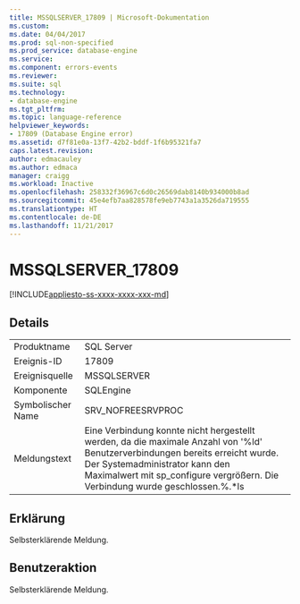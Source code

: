 ```yaml
---
title: MSSQLSERVER_17809 | Microsoft-Dokumentation
ms.custom: 
ms.date: 04/04/2017
ms.prod: sql-non-specified
ms.prod_service: database-engine
ms.service: 
ms.component: errors-events
ms.reviewer: 
ms.suite: sql
ms.technology:
- database-engine
ms.tgt_pltfrm: 
ms.topic: language-reference
helpviewer_keywords:
- 17809 (Database Engine error)
ms.assetid: d7f81e0a-13f7-42b2-bddf-1f6b95321fa7
caps.latest.revision: 
author: edmacauley
ms.author: edmaca
manager: craigg
ms.workload: Inactive
ms.openlocfilehash: 258332f36967c6d0c26569dab8140b934000b8ad
ms.sourcegitcommit: 45e4efb7aa828578fe9eb7743a1a3526da719555
ms.translationtype: HT
ms.contentlocale: de-DE
ms.lasthandoff: 11/21/2017
---
```

# <a name="mssqlserver17809"></a>MSSQLSERVER_17809
[!INCLUDE[appliesto-ss-xxxx-xxxx-xxx-md](../../includes/appliesto-ss-xxxx-xxxx-xxx-md.md)]
  
## <a name="details"></a>Details  
  
|||  
|-|-|  
|Produktname|SQL Server|  
|Ereignis-ID|17809|  
|Ereignisquelle|MSSQLSERVER|  
|Komponente|SQLEngine|  
|Symbolischer Name|SRV_NOFREESRVPROC|  
|Meldungstext|Eine Verbindung konnte nicht hergestellt werden, da die maximale Anzahl von '%ld' Benutzerverbindungen bereits erreicht wurde. Der Systemadministrator kann den Maximalwert mit sp_configure vergrößern. Die Verbindung wurde geschlossen.%.*ls|  
  
## <a name="explanation"></a>Erklärung  
Selbsterklärende Meldung.  
  
## <a name="user-action"></a>Benutzeraktion  
Selbsterklärende Meldung.  
  
